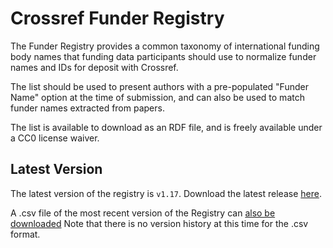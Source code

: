 # Crossref Funder Registry

The Funder Registry provides a common taxonomy of international funding body names that funding data participants should use to normalize funder names and IDs for deposit with Crossref.

The list should be used to present authors with a pre-populated "Funder Name" option at the time of submission, and can also be used to match funder names extracted from papers.

The list is available to download as an RDF file, and is freely available under a CC0 license waiver.

## Latest Version

The latest version of the registry is `v1.17`. Download the latest release [here](https://github.com/CrossRef/open-funder-registry/releases/latest).

A .csv file of the most recent version of the Registry can [also be downloaded](https://doi.crossref.org/funderNames?mode=list) Note that there is no version history at this time for the .csv format.
